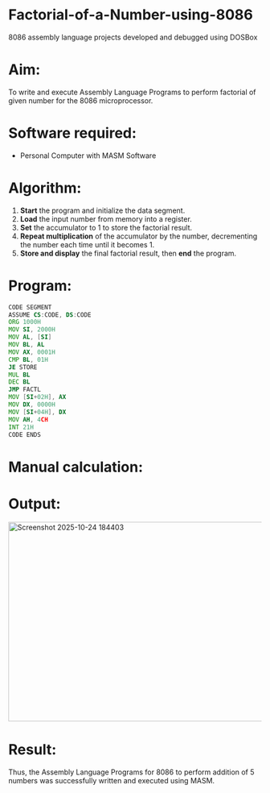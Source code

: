 # Factorial-of-a-Number-using-8086
8086 assembly language projects developed and debugged using DOSBox

# Aim:
To write and execute Assembly Language Programs to perform factorial  of given number for the 8086 microprocessor.

# Software required:
* Personal Computer with MASM Software

# Algorithm:

1. **Start** the program and initialize the data segment.
2. **Load** the input number from memory into a register.
3. **Set** the accumulator to 1 to store the factorial result.
4. **Repeat multiplication** of the accumulator by the number, decrementing the number each time until it becomes 1.
5. **Store and display** the final factorial result, then **end** the program.

# Program:

```asm
CODE SEGMENT
ASSUME CS:CODE, DS:CODE
ORG 1000H
MOV SI, 2000H
MOV AL, [SI]
MOV BL, AL
MOV AX, 0001H
CMP BL, 01H
JE STORE
MUL BL
DEC BL
JMP FACTL
MOV [SI+02H], AX
MOV DX, 0000H
MOV [SI+04H], DX
MOV AH, 4CH
INT 21H
CODE ENDS

```


# Manual calculation:


# Output:

<img width="735" height="396" alt="Screenshot 2025-10-24 184403" src="https://github.com/user-attachments/assets/337d17c3-46a8-4287-92c5-d1124acf99be" />


# Result:
Thus, the Assembly Language Programs for 8086 to perform addition of 5 numbers was successfully written and executed using MASM.

